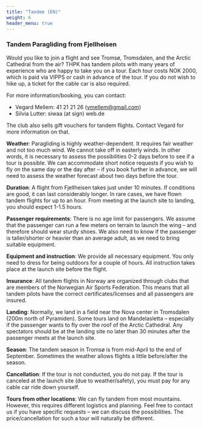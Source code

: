 ```yaml
---
title: "Tandem (EN)"
weight: 6
header_menu: true
---
```


### Tandem Paragliding from Fjellheisen

Would you like to join a flight and see Tromsø, Tromsdalen, and the Arctic
Cathedral from the air? THPK has tandem pilots with many years of experience
who are happy to take you on a tour. Each tour costs NOK 2000, which is paid
via VIPPS or cash in advance of the tour. If you do not wish to hike up, a
ticket for the cable car is also required.

For more information/booking, you can contact:
- Vegard Mellem: 41 21 21 26 (vmellem@gmail.com)
- Silvia Lutter: siwaa (at sign) web.de

The club also sells gift vouchers for tandem flights. Contact Vegard for more
information on that.

**Weather**: Paragliding is highly weather-dependent. It requires fair weather and
not too much wind. We cannot take off in easterly winds. In other words, it is
necessary to assess the possibilities 0-2 days before to see if a tour is
possible. We can accommodate short notice requests if you wish to fly on the
same day or the day after – if you book further in advance, we will need to
assess the weather forecast about two days before the tour.

**Duration**: A flight from Fjellheisen takes just under 10 minutes. If conditions
are good, it can last considerably longer. In rare cases, we have flown tandem
flights for up to an hour. From meeting at the launch site to landing, you
should expect 1-1.5 hours.

**Passenger requirements**: There is no age limit for passengers. We assume that
the passenger can run a few meters on terrain to launch the wing – and
therefore should wear sturdy shoes. We also need to know if the passenger is
taller/shorter or heavier than an average adult, as we need to bring suitable
equipment.

**Equipment and instruction**: We provide all necessary equipment. You only need to
dress for being outdoors for a couple of hours. All instruction takes place at
the launch site before the flight.

**Insurance**: All tandem flights in Norway are organized through clubs that are
members of the Norwegian Air Sports Federation. This means that all tandem
pilots have the correct certificates/licenses and all passengers are insured.

**Landing**: Normally, we land in a field near the Nova center in Tromsdalen (200m
north of Pyramiden). Some tours land on Mandelasletta – especially if the
passenger wants to fly over the roof of the Arctic Cathedral. Any spectators
should be at the landing site no later than 30 minutes after the passenger
meets at the launch site.

**Season**: The tandem season in Tromsø is from mid-April to the end of September.
Sometimes the weather allows flights a little before/after the season.

**Cancellation**: If the tour is not conducted, you do not pay. If the tour is
canceled at the launch site (due to weather/safety), you must pay for any cable
car ride down yourself.

**Tours from other locations**: We can fly tandem from most mountains. However,
this requires different logistics and planning. Feel free to contact us if you
have specific requests – we can discuss the possibilities. The
price/cancellation for such a tour will naturally be different.

